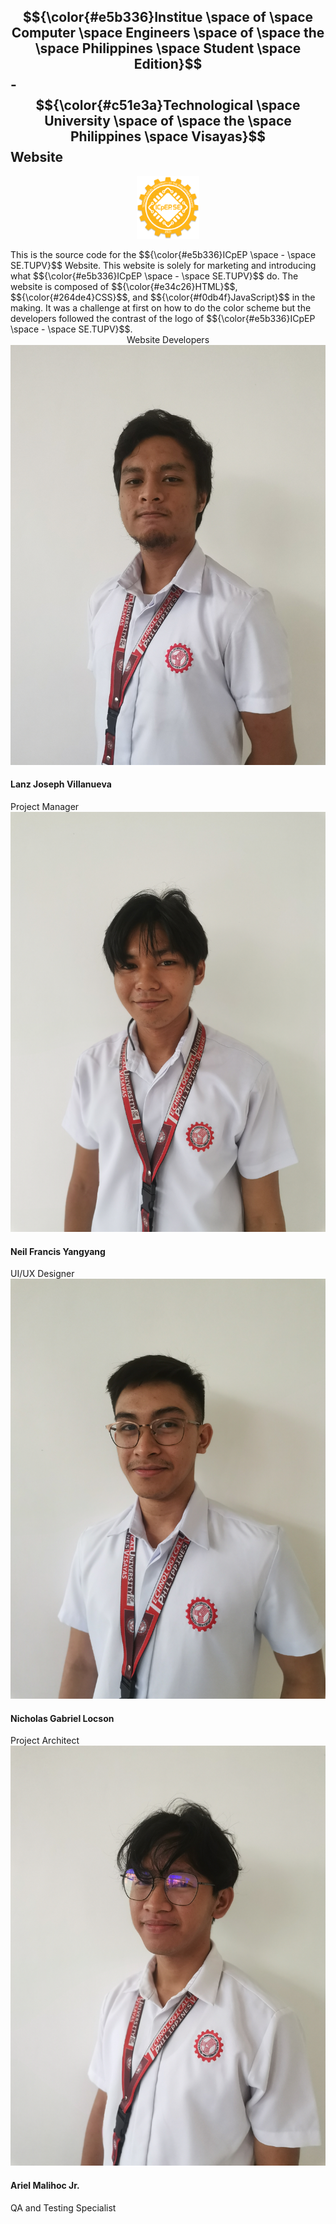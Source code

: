 ## $${\color{#e5b336}Institue \space of \space Computer \space Engineers \space of \space the \space Philippines \space Student \space Edition}$$ -  $${\color{#c51e3a}Technological \space University \space of \space the \space Philippines \space Visayas}$$  Website
<p align="center">
  <img src="assets/img/favicon.png" width="100">
</p>
<link rel="stylesheet" href="styles.css">
This is the source code for the $${\color{#e5b336}ICpEP \space - \space SE.TUPV}$$ Website. This website is solely for marketing and introducing what $${\color{#e5b336}ICpEP \space - \space SE.TUPV}$$ do. The website is composed of $${\color{#e34c26}HTML}$$, $${\color{#264de4}CSS}$$, and $${\color{#f0db4f}JavaScript}$$ in the making. It was a challenge at first on how to do the color scheme but the developers followed the contrast of the logo of $${\color{#e5b336}ICpEP \space - \space SE.TUPV}$$.  

<center>Website Developers</center>
    <div class="row">
          <div class="col-lg-3 col-md-6 d-flex align-items-stretch" data-aos="fade-up">
            <div class="member">
              <div class="member-img">
                <img src="assets/img/team/team-1.jpg" class="img-fluid" alt="">
              </div>
              <div class="member-info">
                <h4>Lanz Joseph Villanueva</h4>
                <span>Project Manager</span>
              </div>
            </div>
          </div>
          <div class="col-lg-3 col-md-6 d-flex align-items-stretch" data-aos="fade-up" data-aos-delay="100">
            <div class="member">
              <div class="member-img">
                <img src="assets/img/team/team-2.jpg" class="img-fluid" alt="">
              </div>
              <div class="member-info">
                <h4>Neil Francis Yangyang</h4>
                <span>UI/UX Designer</span>
              </div>
            </div>
          </div>
          <div class="col-lg-3 col-md-6 d-flex align-items-stretch" data-aos="fade-up" data-aos-delay="200">
            <div class="member">
              <div class="member-img">
                <img src="assets/img/team/team-3.jpg" class="img-fluid" alt="">
              </div>
              <div class="member-info">
                <h4>Nicholas Gabriel Locson</h4>
                <span>Project Architect</span>
              </div>
            </div>
          </div>
          <div class="col-lg-3 col-md-6 d-flex align-items-stretch" data-aos="fade-up" data-aos-delay="300">
            <div class="member">
              <div class="member-img">
                <img src="assets/img/team/team-4.jpg" class="img-fluid" alt="">
              </div>
              <div class="member-info">
                <h4>Ariel Malihoc Jr.</h4>
                <span>QA and Testing Specialist</span>
              </div>
            </div>
          </div>
        </div>
      </div>
    </section>
